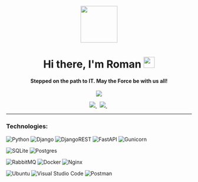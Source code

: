 <p align="center">
  <img src="https://media.giphy.com/media/LscL9lFvIJ9qnIc8QA/giphy.gif" height="100"/>
</p>

<p>
  <h1 align="center">
    Hi there, I'm Roman
    <img src="https://github.com/blackcater/blackcater/raw/main/images/Hi.gif" height="30">
  </h1>
</p>

<p>
  <h4 align="center">Stepped on the path to IT. May the Force be with us all!</h4>
</p>

<p align="center">
  <img src="https://komarev.com/ghpvc/?username=epselont&style=flat-square&color=brightgreen">
</p>

<p align="center"> 
  <a href="https://t.me/epselont">
    <img src="https://img.shields.io/badge/Telegram-2CA5E0?style=for-the-badge&logo=telegram&logoColor=white" heght="40">
  </a>&nbsp;
  <a href="mailto:korabelnikov.ri@gmail.com">
    <img src="https://img.shields.io/badge/Gmail-D14836?style=for-the-badge&logo=gmail&logoColor=white" heght="40">
  </a>&nbsp;
</p>


---

### Technologies:
![Python](https://img.shields.io/badge/python-3670A0?style=for-the-badge&logo=python&logoColor=ffdd54)
![Django](https://img.shields.io/badge/django-%23092E20.svg?style=for-the-badge&logo=django&logoColor=white)
![DjangoREST](https://img.shields.io/badge/DJANGO-REST-ff1709?style=for-the-badge&logo=django&logoColor=white&color=ff1709&labelColor=gray)
![FastAPI](https://img.shields.io/badge/FastAPI-005571?style=for-the-badge&logo=fastapi)
![Gunicorn](https://img.shields.io/badge/gunicorn-%298729.svg?style=for-the-badge&logo=gunicorn&logoColor=white)

![SQLite](https://img.shields.io/badge/sqlite-%2307405e.svg?style=for-the-badge&logo=sqlite&logoColor=white)
![Postgres](https://img.shields.io/badge/postgres-%23316192.svg?style=for-the-badge&logo=postgresql&logoColor=white)

![RabbitMQ](https://img.shields.io/badge/Rabbitmq-FF6600?style=for-the-badge&logo=rabbitmq&logoColor=white)
![Docker](https://img.shields.io/badge/docker-%230db7ed.svg?style=for-the-badge&logo=docker&logoColor=white)
![Nginx](https://img.shields.io/badge/nginx-%23009639.svg?style=for-the-badge&logo=nginx&logoColor=white)

![Ubuntu](https://img.shields.io/badge/Ubuntu-E95420?style=for-the-badge&logo=ubuntu&logoColor=white)
![Visual Studio Code](https://img.shields.io/badge/Visual%20Studio%20Code-0078d7.svg?style=for-the-badge&logo=visual-studio-code&logoColor=white)
![Postman](https://img.shields.io/badge/Postman-FF6C37?style=for-the-badge&logo=postman&logoColor=white)





<!--
**epselont/epselont** is a ✨ _special_ ✨ repository because its `README.md` (this file) appears on your GitHub profile.

Here are some ideas to get you started:

- 🔭 I’m currently working on ...
- 🌱 I’m currently learning ...
- 👯 I’m looking to collaborate on ...
- 🤔 I’m looking for help with ...
- 💬 Ask me about ...
- 📫 How to reach me: ...
- 😄 Pronouns: ...
- ⚡ Fun fact: ...
-->
